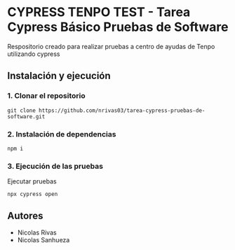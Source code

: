 # CYPRESS TENPO TEST - Tarea Cypress Básico Pruebas de Software

Respositorio creado para realizar pruebas a centro de ayudas de Tenpo utilizando cypress

## Instalación y ejecución

### 1. Clonar el repositorio

    git clone https://github.com/nrivas03/tarea-cypress-pruebas-de-software.git

### 2. Instalación de dependencias

    npm i

### 3. Ejecución de las pruebas

Ejecutar pruebas

    npx cypress open


## Autores

-   Nicolas Rivas
-   Nicolas Sanhueza
